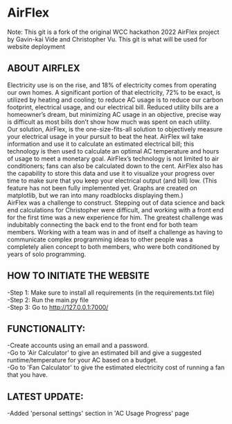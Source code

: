 # AirFlex
Note: This git is a fork of the original WCC hackathon 2022 AirFlex project by Gavin-kai Vide and Christopher Vu. This git is what will be used for website deployment

## ABOUT AIRFLEX
Electricity use is on the rise, and 18% of electricity comes from operating our own homes. A significant portion of that electricity, 72% to be exact, is utilized by heating and cooling; to reduce AC usage is to reduce our carbon footprint, electrical usage, and our electrical bill. Reduced utility bills are a homeowner’s dream, but minimizing AC usage in an objective, precise way is difficult as most bills don’t show how much was spent on each utility.
<br />
Our solution, AirFlex, is the one-size-fits-all solution to objectively measure your electrical usage in your pursuit to beat the heat. AirFlex wil take information and use it to calculate an estimated electrical bill; this technology is then used to calculate an optimal AC temperature and hours of usage to meet a monetary goal. AirFlex’s technology is not limited to air conditioners; fans can also be calculated down to the cent. AirFlex also has the capability to store this data and use it to visualize your progress over time to make sure that you keep your electrical output (and bill) low. (This feature has not been fully implemented yet. Graphs are created on matplotlib, but we ran into many roadblocks displaying them.)
<br />
AirFlex was a challenge to construct. Stepping out of data science and back end calculations for Christopher were difficult, and working with a front end for the first time was a new experience for him. The greatest challenge was indubitably connecting the back end to the front end for both team members. Working with a team was in and of itself a challenge as having to communicate complex programming ideas to other people was a completely alien concept to both members, who were both conditioned by years of solo programming.  


## HOW TO INITIATE THE WEBSITE
-Step 1: Make sure to install all requirements (in the requirements.txt file) <br />
-Step 2: Run the main.py file <br />
-Step 3: Go to http://127.0.0.1:7000/ <br />

## FUNCTIONALITY:
-Create accounts using an email and a password. <br />
-Go to 'Air Calculator' to give an estimated bill and give a suggested runtime/temperature for your AC based on a budget. <br />
-Go to 'Fan Calculator' to give the estimated electricity  cost of running a fan that you have. <br />

## LATEST UPDATE:
-Added 'personal settings' section in 'AC Usage Progress' page <br />

